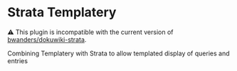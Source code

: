Strata Templatery
=================

:warning: This plugin is incompatible with the current version of [bwanders/dokuwiki-strata](https://github.com/bwanders/dokuwiki-strata).

Combining Templatery with Strata to allow templated display of queries and entries
